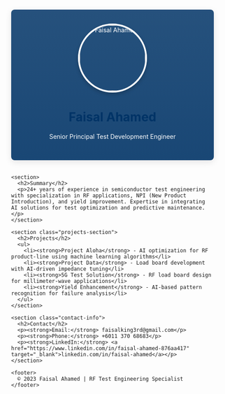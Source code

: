 <!DOCTYPE html>
<html lang="en">
<head>
  <meta charset="UTF-8">
  <meta name="viewport" content="width=device-width, initial-scale=1.0">
  <title>Faisal Ahamed - RF Test Engineering Expert</title>
  <style>
    :root {
      --primary: #003366;
      --secondary: #4a8fe7;
      --accent: #e74c3c;
      --light: rgba(255,255,255,0.9);
      --dark: #2c3e50;
    }
    
    body {
      font-family: 'Segoe UI', system-ui, sans-serif;
      background: 
        linear-gradient(rgba(245, 245, 245, 0.9), rgba(245, 245, 245, 0.9)),
        url('https://images.unsplash.com/photo-1550751827-4bd374c3f58b?ixlib=rb-4.0.3&auto=format&fit=crop&w=1350&q=80') center/cover no-repeat fixed;
      color: var(--dark);
      line-height: 1.6;
      margin: 0;
    }
    
    .container {
      max-width: 1000px;
      margin: 0 auto;
      padding: 20px;
    }
    
    header {
      background: 
        linear-gradient(rgba(0, 51, 102, 0.85), rgba(0, 51, 102, 0.9)),
        url('https://images.unsplash.com/photo-1635070041078-e363dbe005cb?ixlib=rb-4.0.3&auto=format&fit=crop&w=1350&q=80');
      color: white;
      padding: 2rem;
      text-align: center;
      border-radius: 8px;
      margin-bottom: 2rem;
      background-size: cover;
      background-position: center;
      box-shadow: 0 4px 15px rgba(0,0,0,0.1);
    }
    
    .profile-pic {
      width: 150px;
      height: 150px;
      border-radius: 50%;
      border: 4px solid white;
      object-fit: cover;
      margin: 0 auto;
      display: block;
      box-shadow: 0 4px 8px rgba(0,0,0,0.2);
    }
    
    section {
      background-color: var(--light);
      padding: 1.5rem;
      border-radius: 8px;
      margin-bottom: 2rem;
      backdrop-filter: blur(2px);
      border: 1px solid rgba(0,0,0,0.1);
    }
    
    .projects-section {
      background:
        linear-gradient(rgba(248, 249, 250, 0.85), rgba(248, 249, 250, 0.9)),
        url('https://images.unsplash.com/photo-1550751827-4bd374c3f58b?ixlib=rb-4.0.3&auto=format&fit=crop&w=1350&q=80');
      background-size: cover;
      background-position: center;
    }
    
    h1, h2 {
      color: var(--primary);
    }
    
    h2 {
      border-bottom: 2px solid var(--secondary);
      padding-bottom: 5px;
      display: inline-block;
    }
    
    ul {
      padding-left: 20px;
    }
    
    li {
      margin-bottom: 10px;
      position: relative;
      list-style-type: none;
      padding-left: 1.5em;
    }
    
    li:before {
      content: "▹";
      color: var(--accent);
      position: absolute;
      left: 0;
    }
    
    .contact-info {
      background: 
        linear-gradient(rgba(236, 240, 241, 0.9), rgba(236, 240, 241, 0.95)),
        url('https://images.unsplash.com/photo-1626785774573-4b799315345d?ixlib=rb-4.0.3&auto=format&fit=crop&w=1350&q=80');
      background-size: cover;
      background-position: center;
    }
    
    footer {
      text-align: center;
      padding: 1rem;
      color: #666;
      font-size: 0.9rem;
    }
    
    @media (max-width: 768px) {
      .container {
        padding: 10px;
      }
    }
  </style>
</head>
<body>
  <div class="container">
    <header>
      <img class="profile-pic" src="https://i.postimg.cc/30xskJK9/18bcd881.jpg" alt="Faisal Ahamed">
      <h1>Faisal Ahamed</h1>
      <p>Senior Principal Test Development Engineer</p>
    </header>

    <section>
      <h2>Summary</h2>
      <p>24+ years of experience in semiconductor test engineering with specialization in RF applications, NPI (New Product Introduction), and yield improvement. Expertise in integrating AI solutions for test optimization and predictive maintenance.</p>
    </section>

    <section class="projects-section">
      <h2>Projects</h2>
      <ul>
        <li><strong>Project Aloha</strong> - AI optimization for RF product-line using machine learning algorithms</li>
        <li><strong>Project Data</strong> - Load board development with AI-driven impedance tuning</li>
        <li><strong>5G Test Solution</strong> - RF load board design for millimeter-wave applications</li>
        <li><strong>Yield Enhancement</strong> - AI-based pattern recognition for failure analysis</li>
      </ul>
    </section>

    <section class="contact-info">
      <h2>Contact</h2>
      <p><strong>Email:</strong> faisalking3rd@gmail.com</p>
      <p><strong>Phone:</strong> +6011 370 68683</p>
      <p><strong>LinkedIn:</strong> <a href="https://www.linkedin.com/in/faisal-ahamed-876aa417" target="_blank">linkedin.com/in/faisal-ahamed</a></p>
    </section>

    <footer>
      © 2023 Faisal Ahamed | RF Test Engineering Specialist
    </footer>
  </div>
</body>
</html>
